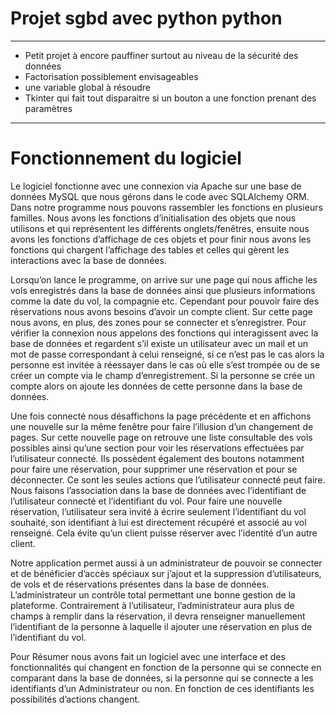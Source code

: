 # Projet sgbd avec python python
********************
* Petit projet à encore pauffiner surtout au niveau de la sécurité des données
* Factorisation possiblement envisageables
* une variable global à résoudre 
* Tkinter qui fait tout disparaitre si un bouton a une fonction prenant des paramètres
* *****************

#	Fonctionnement du logiciel

Le logiciel fonctionne avec une connexion via Apache sur une base de données MySQL que nous gérons dans le code avec SQLAlchemy ORM. Dans notre programme nous pouvons rassembler les fonctions en plusieurs familles. Nous avons les fonctions d’initialisation des objets que nous utilisons et qui représentent les différents onglets/fenêtres, ensuite nous avons les fonctions d’affichage de ces objets et pour finir nous avons les fonctions qui chargent l’affichage des tables et celles qui gèrent les interactions avec la base de données.

Lorsqu’on lance le programme, on arrive sur une page qui nous affiche les vols enregistrés dans la base de données ainsi que plusieurs informations comme la date du vol, la compagnie etc. Cependant pour pouvoir faire des réservations nous avons besoins d’avoir un compte client. Sur cette page nous avons, en plus, des zones pour se connecter et s’enregistrer. Pour vérifier la connexion nous appelons des fonctions qui interagissent avec la base de données et regardent s’il existe un utilisateur avec un mail et un mot de passe correspondant à celui renseigné, si ce n’est pas le cas alors la personne est invitée à réessayer dans le cas où elle s’est trompée ou de se créer un compte via le champ d’enregistrement. Si la personne se crée un compte alors on ajoute les données de cette personne dans la base de données.
 
Une fois connecté nous désaffichons la page précédente et en affichons une nouvelle sur la même fenêtre pour faire l’illusion d’un changement de pages. Sur cette nouvelle page on retrouve une liste consultable des vols possibles ainsi qu’une section pour voir les réservations effectuées par l’utilisateur connecté. Ils possèdent également des boutons notamment pour faire une réservation, pour supprimer une réservation et pour se déconnecter. Ce sont les seules actions que l’utilisateur connecté peut faire. Nous faisons l’association dans la base de données avec l’identifiant de l’utilisateur connecté et l’identifiant du vol. Pour faire une nouvelle réservation, l’utilisateur sera invité à écrire seulement l’identifiant du vol souhaité, son identifiant à lui est directement récupéré et associé au vol renseigné. Cela évite qu’un client puisse réserver avec l’identité d’un autre client.
 
Notre application permet aussi à un administrateur de pouvoir se connecter et de bénéficier d’accès spéciaux sur j’ajout et la suppression d’utilisateurs, de vols et de réservations présentes dans la base de données. L’administrateur un contrôle total permettant une bonne gestion de la plateforme. Contrairement à l’utilisateur, l’administrateur aura plus de champs à remplir dans la réservation, il devra renseigner manuellement l’identifiant de la personne à laquelle il ajouter une réservation en plus de l’identifiant du vol.
	
Pour Résumer nous avons fait un logiciel avec une interface et des fonctionnalités qui changent en fonction de la personne qui se connecte en comparant dans la base de données, si la personne qui se connecte a les identifiants d’un Administrateur ou non. En fonction de ces identifiants les possibilités d’actions changent. 


